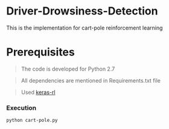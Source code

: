 # Driver-Drowsiness-Detection

This is the implementation for cart-pole reinforcement learning

# Prerequisites

>The code is developed for Python 2.7

>All dependencies are mentioned in Requirements.txt file

>Used [keras-rl](https://github.com/matthiasplappert/keras-rl)

### Execution

```
python cart-pole.py
```
